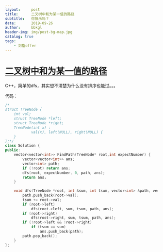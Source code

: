 ```yaml
---
layout:     post
title:      二叉树中和为某一值的路径
subtitle:   你快乐吗？
date:       2019-09-26
author:     bbkgl
header-img: img/post-bg-map.jpg
catalog: true
tags:
    - 剑指offer
---
```


# [二叉树中和为某一值的路径](https://www.nowcoder.com/practice/b736e784e3e34731af99065031301bca?tpId=13&tqId=11177&tPage=2&rp=2&ru=/ta/coding-interviews&qru=/ta/coding-interviews/question-ranking )

C++，简单的dfs，其实想不清楚为什么没有排序也能过。。。

代码：

```cpp
/*
struct TreeNode {
	int val;
	struct TreeNode *left;
	struct TreeNode *right;
	TreeNode(int x) :
			val(x), left(NULL), right(NULL) {
	}
};*/
class Solution {
public:
    vector<vector<int>> FindPath(TreeNode* root,int expectNumber) {
        vector<vector<int>> ans;
        vector<int> path;
        if (!root) return ans;
        dfs(root, expectNumber, 0, path, ans);
        return ans;
    }
    
    void dfs(TreeNode *root, int &sum, int tsum, vector<int> &path, vector<vector<int>> &ans) {
        path.push_back(root->val);
        tsum += root->val;
        if (root->left)
            dfs(root->left, sum, tsum, path, ans);
        if (root->right)
            dfs(root->right, sum, tsum, path, ans);
        if (!root->left && !root->right)
            if (tsum == sum) 
                ans.push_back(path);
        path.pop_back();
    }
};
```







